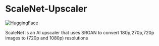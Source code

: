 # ScaleNet-Upscaler
[![HuggingFace](https://img.shields.io/badge/Gradio-Space-blue?logo=huggingface)](https://huggingface.co/spaces/PhenoMENON2025/ScaleNet-AIUpscaler)

ScaleNet is an AI upscaler that uses SRGAN to convert 180p,270p,720p images to (720p and 1080p) resolutions
